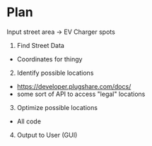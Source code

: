 # Plan

Input street area -> EV Charger spots

1. Find Street Data
- Coordinates for thingy
2. Identify possible locations
-  https://developer.plugshare.com/docs/
- some sort of API to access "legal" locations
3. Optimize possible locations
- All code
4. Output to User (GUI)


